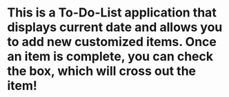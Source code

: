 # This is a To-Do-List application that displays current date and allows you to add new customized items. Once an item is complete, you can check the box, which will cross out the item! 
